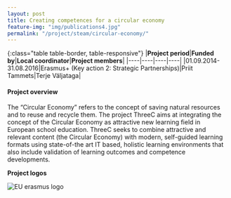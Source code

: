 ```yaml
---
layout: post
title: Creating competences for a circular economy
feature-img: "img/publications4.jpg"
permalink: "/project/steam/circular-economy/"
---
```


{:class="table table-border, table-responsive"}
|**Project period**|**Funded by**|**Local coordinator**|**Project members**|
|----|----|----|----|
|01.09.2014-31.08.2016|Erasmus+ (Key action 2: Strategic Partnerships)|Priit Tammets|Terje Väljataga|

#### Project overview
The “Circular Economy” refers to the concept of saving natural resources and to reuse and recycle them. The project ThreeC aims at integrating the concept of the Circular Economy as attractive new learning field in European school education. ThreeC seeks to combine  attractive and relevant content (the Circular Economy) with modern, self-guided learning formats using state-of-the art IT based, holistic learning environments that also include validation of learning outcomes and competence developments.

**Project logos**
<div> 
    <img class="img-fluid-innews" src="{{ '/img/financier_logos/erasmus_K2.jpg' | prepend: site.baseurl }}" alt="EU erasmus logo">
</div>
